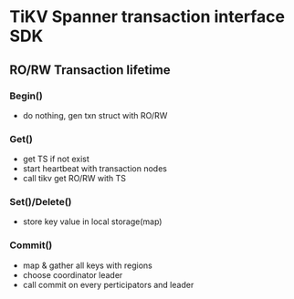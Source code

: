 # TiKV Spanner transaction interface SDK

## RO/RW Transaction lifetime

### Begin()
* do nothing, gen txn struct with RO/RW

### Get()
* get TS if not exist
* start heartbeat with transaction nodes
* call tikv get RO/RW with TS

### Set()/Delete()
* store key value in local storage(map)

### Commit()
* map & gather all keys with regions
* choose coordinator leader
* call commit on every perticipators and leader
